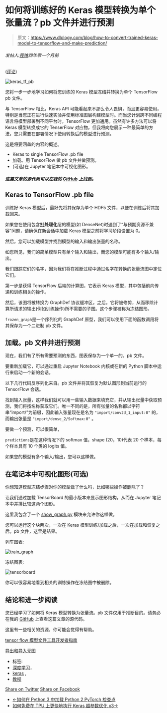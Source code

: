 # 如何将训练好的 Keras 模型转换为单个张量流？pb 文件并进行预测

> 原文：<https://www.dlology.com/blog/how-to-convert-trained-keras-model-to-tensorflow-and-make-prediction/>

###### 发帖人:[程维](/blog/author/Chengwei/)四年零一个月前

([评论](/blog/how-to-convert-trained-keras-model-to-tensorflow-and-make-prediction/#disqus_thread))

![keras_tf_pb](img/292a8aaadea5928ef295f9756c084ba5.png)

您将一步一步地学习如何将您训练的 Keras 模型冻结并转换为单个 TensorFlow <g class="gr_ gr_73 gr-alert gr_spell gr_inline_cards gr_run_anim ContextualSpelling" id="73" data-gr-id="73">pb</g> 文件。

与 TensorFlow 相比，Keras API 可能看起来不那么令人畏惧，而且更容易使用，特别是当您正在进行快速实验并使用标准图层构建模型时。而当您计划跨不同编程语言将模型部署到不同平台时，TensorFlow 更加通用。虽然有许多方法可以将 Keras 模型转换成它的 TenserFlow 对应物，但我将向您展示一种最简单的方法，您只需要在部署情况下使用转换后的模型进行预测。

这是将要涵盖的内容的概述。

*   Keras to single TensorFlow .pb file
*   加载。用 TensorFlow 做 pb 文件并做预测。
*   (可选)在 Jupyter 笔记本中可视化图形。

#### *这篇文章的源代码可以在我的 [GitHub](https://github.com/Tony607/keras-tf-pb) 上找到。*

## Keras to TensorFlow .pb file

训练好 Keras 模型后，最好先将其保存为单个 HDF5 文件，以便在训练后将其加载回来。

如果您在使用包含**批处理化**层的模型(如 DenseNet)时遇到了“与预期资源不兼容”问题，请确保在新会话中加载 Keras 模型之前将学习阶段设置为 0。

然后，您可以加载模型并找到模型的输入和输出张量的名称。

如您所见，我们的简单模型只有单个输入和输出，而您的模型可能有多个输入/输出。

我们跟踪它们的名字，因为我们将在推断过程中通过名字在转换的张量流图中定位它们。

第一步是获得 TensorFlow 后端的计算图，它表示 Keras 模型，其中包括前向传递和训练相关的操作。

然后，该图将被转换为 GraphDef 协议缓冲区，之后，它将被修剪，从而移除计算所请求的输出(例如训练操作)所不需要的子图。这个步骤被称为冻结图形。

<g class="gr_ gr_72 gr-alert gr_gramm gr_inline_cards gr_run_anim Style multiReplace" id="72" data-gr-id="72">`frozen_graph`<g class="gr_ gr_72 gr-alert gr_gramm gr_inline_cards gr_disable_anim_appear Style multiReplace" id="72" data-gr-id="72">是</g>一个序列化的 GraphDef 原型，我们可以使用下面的函数调用将其保存为一个二进制 <g class="gr_ gr_70 gr-alert gr_spell gr_inline_cards gr_run_anim ContextualSpelling" id="70" data-gr-id="70">pb</g> 文件。</g>

## 加载。pb 文件并进行预测

现在，我们有了所有需要预测的东西，图表保存为一个单一的。pb 文件。

要重新加载它，可以通过重启 Jupyter Notebook 内核或在新的 Python 脚本中运行来启动一个新的会话。

以下几行代码反序列化来自。pb 文件并将其恢复为默认图形到<g class="gr_ gr_76 gr-alert gr_gramm gr_inline_cards gr_run_anim Grammar only-ins doubleReplace replaceWithoutSep" id="76" data-gr-id="76">当前</g>运行的 TensorFlow 会话。

找到输入张量，这样我们就可以用一些输入数据来填充它，并从输出张量中获取预测，我们将按名称获取它们。唯一不同的是，所有张量的名称都以字符串“import/”为前缀，因此输入张量现在是名为 `"import/conv2d_1_input:0"` <g class="gr_ gr_84 gr-alert gr_gramm gr_inline_cards gr_disable_anim_appear Style multiReplace" id="84" data-gr-id="84">的<g class="gr_ gr_84 gr-alert gr_gramm gr_inline_cards gr_run_anim Style multiReplace" id="84" data-gr-id="84">，而</g>输出张量<g class="gr_ gr_85 gr-alert gr_gramm gr_inline_cards gr_run_anim Style multiReplace" id="85" data-gr-id="85">是</g> `"import/dense_2/Softmax:0"` <g class="gr_ gr_85 gr-alert gr_gramm gr_inline_cards gr_disable_anim_appear Style multiReplace" id="85" data-gr-id="85">。</g></g>

要做一个预测，可以很简单，

<g class="gr_ gr_79 gr-alert gr_gramm gr_inline_cards gr_run_anim Style multiReplace" id="79" data-gr-id="79">`predictions`<g class="gr_ gr_79 gr-alert gr_gramm gr_inline_cards gr_disable_anim_appear Style multiReplace" id="79" data-gr-id="79">是</g>在这种情况下的 softmax 值，shape (20，10)代表 20 个样本，每个样本具有 10 个类的 logits 值。</g>

如果您的模型有多个输入/输出，您可以这样做。

## 在笔记本中可视化图形(可选)

你想知道模型冻结步骤对你的模型做了什么吗，比如哪些操作被删除了？

让我们通过加载 TensorBoard 的最小版本来显示图形结构，从而在 Jupyter 笔记本中并排比较这两个图形。

这里我包含了一个 [show_graph.py](https://github.com/Tony607/keras-tf-pb/blob/master/show_graph.py) 模块来允许你这样做。

您可以运行这个块两次，一次在 Keras 模型训练/加载之后，一次在加载和恢复之后。pb 文件，这里是结果。

列车图表:

![train_graph](img/e84751e639110981f0de0a7c976a3721.png)

冻结图表:

![tensorboard](img/d0988fee410ade4296fa2e56401c9f66.png)

你可以很容易地看到相关的训练操作在冻结图中被删除。

## 结论和进一步阅读

您已经学习了如何将 Keras 模型转换为张量流。pb 文件仅用于推断目的。请务必在我的 [GitHub](https://github.com/Tony607/keras-tf-pb) 上查看这篇文章的源代码。

这里有一些相关的资源，你可能会觉得有帮助。

[tensor flow 模型文件工具开发者指南](https://www.tensorflow.org/extend/tool_developers/)

[导出和导入元图](https://www.tensorflow.org/api_guides/python/meta_graph)

*   标签:
*   [深度学习](/blog/tag/deep-learning/)，
*   [keras](/blog/tag/keras/) ,
*   [教程](/blog/tag/tutorial/)

[Share on Twitter](https://twitter.com/intent/tweet?url=https%3A//www.dlology.com/blog/how-to-convert-trained-keras-model-to-tensorflow-and-make-prediction/&text=How%20to%20convert%20trained%20Keras%20model%20to%20a%20single%20TensorFlow%20.pb%20file%20and%20make%20prediction) [Share on Facebook](https://www.facebook.com/sharer/sharer.php?u=https://www.dlology.com/blog/how-to-convert-trained-keras-model-to-tensorflow-and-make-prediction/)

*   [←如何在 Python 3 中加载 Python 2 PyTorch 检查点](/blog/how-to-load-python-2-pytorch-checkpoint-in-python-3-1/)
*   [如何免费在 TPU 上更快地执行 Keras 超参数优化 x3→](/blog/how-to-perform-keras-hyperparameter-optimization-on-tpu-for-free/)